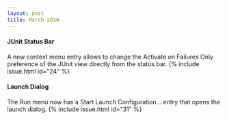 ```yaml
---
layout: post
title: March 2016
---
```


#### JUnit Status Bar
A new context menu entry allows to change the Activate on Failures Only preference of 
the JUnit view directly from the status bar. {% include issue.html id="24" %}

#### Launch Dialog
The Run menu now has a Start Launch Configuration... entry that opens the launch dialog. 
{% include issue.html id="31" %}